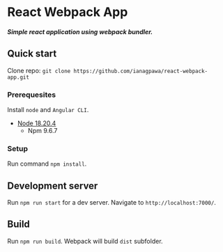 # React Webpack App
##### Simple react application using webpack bundler.

## Quick start
Clone repo: `git clone https://github.com/ianagpawa/react-webpack-app.git`

### Prerequesites
Install `node` and `Angular CLI`.
* [Node 18.20.4](https://nodejs.org/en/blog/release/v18.20.4/)
    * Npm 9.6.7

### Setup
Run command `npm install`.

## Development server

Run `npm run start` for a dev server. Navigate to `http://localhost:7000/`.

## Build
Run `npm run build`.  Webpack will build `dist` subfolder.